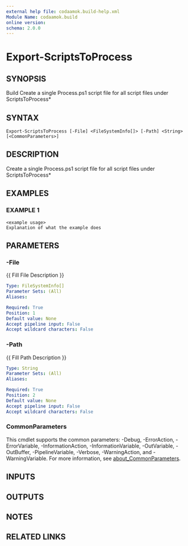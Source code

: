 ```yaml
---
external help file: codaamok.build-help.xml
Module Name: codaamok.build
online version:
schema: 2.0.0
---
```


# Export-ScriptsToProcess

## SYNOPSIS
Build
Create a single Process.ps1 script file for all script files under ScriptsToProcess\*

## SYNTAX

```
Export-ScriptsToProcess [-File] <FileSystemInfo[]> [-Path] <String> [<CommonParameters>]
```

## DESCRIPTION
Create a single Process.ps1 script file for all script files under ScriptsToProcess\*

## EXAMPLES

### EXAMPLE 1
```
<example usage>
Explanation of what the example does
```

## PARAMETERS

### -File
{{ Fill File Description }}

```yaml
Type: FileSystemInfo[]
Parameter Sets: (All)
Aliases:

Required: True
Position: 1
Default value: None
Accept pipeline input: False
Accept wildcard characters: False
```

### -Path
{{ Fill Path Description }}

```yaml
Type: String
Parameter Sets: (All)
Aliases:

Required: True
Position: 2
Default value: None
Accept pipeline input: False
Accept wildcard characters: False
```

### CommonParameters
This cmdlet supports the common parameters: -Debug, -ErrorAction, -ErrorVariable, -InformationAction, -InformationVariable, -OutVariable, -OutBuffer, -PipelineVariable, -Verbose, -WarningAction, and -WarningVariable. For more information, see [about_CommonParameters](http://go.microsoft.com/fwlink/?LinkID=113216).

## INPUTS

## OUTPUTS

## NOTES

## RELATED LINKS
